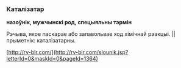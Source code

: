 ### Каталізатар
**назоўнік, мужчынскі род, спецыяльны тэрмін**

Рэчыва, якое паскарае або запавольвае ход хімічнай рэакцыі. || прыметнік: каталізатарны.

<a rel="author">[http://rv-blr.com/](http://rv-blr.com/slounik.jsp?letterId=0&maskId=0&pageId=1364)</a>
